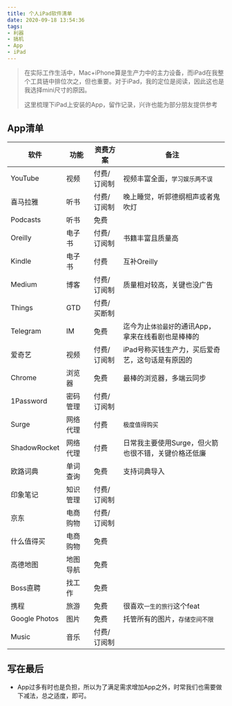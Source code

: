 ```yaml
---
title: 个人iPad软件清单
date: 2020-09-18 13:54:36
tags:
- 利器
- 搞机
- App
- iPad
---
```

> 在实际工作生活中，Mac+iPhone算是生产力中的主力设备，而iPad在我整个工具链中排位次之，但也重要。对于iPad，我的定位是阅读，因此这也是我选择mini尺寸的原因。
> 
> 这里梳理下iPad上安装的App，留作记录，兴许也能为部分朋友提供参考

## App清单

软件 | 功能 | 资费方案|备注
----| ---| ---|---
YouTube| 视频 | 付费/订阅制 |视频丰富全面，`学习娱乐两不误`
喜马拉雅| 听书 | 付费/订阅制 |晚上睡觉，听郭德纲相声或者鬼吹灯
Podcasts| 听书 | 免费 |
Oreilly| 电子书 | 付费/订阅制 |书籍丰富且质量高
Kindle| 电子书 | 付费 |互补Oreilly
Medium| 博客 | 付费/订阅制 |质量相对较高，关键也没广告
Things| GTD | 付费/买断制 | 
Telegram | IM  | 免费 | 迄今为止`体验最好`的通讯App，拿来在线看剧也是棒棒的
爱奇艺| 视频  | 付费/订阅制 | iPad号称买钱生产力，买后爱奇艺，这句话是有原因的
Chrome| 浏览器  |免费 |最棒的浏览器，多端云同步
1Password | 密码管理 | 付费/订阅制 | 
Surge | 网络代理 | 付费| `极度值得购买`
ShadowRocket | 网络代理 | 付费| 日常我主要使用Surge，但火箭也很不错，关键价格还低廉
欧路词典 | 单词查询 | 免费| 支持词典导入
印象笔记| 知识管理 |  付费/订阅制| 
京东 | 电商购物| 付费/订阅制 | 
什么值得买 | 电商购物| 免费 | 
高德地图| 地图导航 | 免费 | 
Boss直聘| 找工作 | 免费 | 
携程| 旅游 | 免费 | 很喜欢`一生的旅行`这个feat
Google Photos| 图片 | 免费 | 托管所有的图片，`存储空间不限`
Music | 音乐 | 付费/订阅制 | 

## 写在最后

- App过多有时也是负担，所以为了满足需求增加App之外，时常我们也需要做下减法，总之适度，即可。